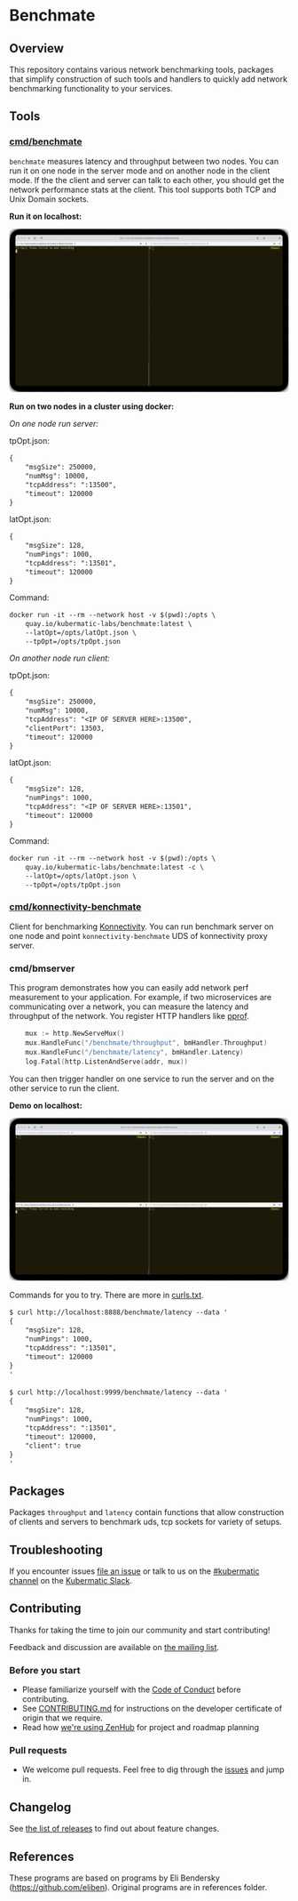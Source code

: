 # Benchmate

## Overview
This repository contains various network benchmarking tools, packages that simplify construction of such tools and
handlers to quickly add network benchmarking functionality to your services.

## Tools

### [cmd/benchmate](cmd/benchmate)
`benchmate` measures latency and throughput between two nodes. You can run it on one node in the server mode and on
another node in the client mode. If the the client and server can talk to each other, you should get the network
performance stats at the client. This tool supports both TCP and Unix Domain sockets.

**Run it on localhost:**

![./hacks/benchmate-localhost.gif](./hack/benchmate-localhost.gif) 

**Run on two nodes in a cluster using docker:**


_On one node run server:_

tpOpt.json:
```
{
    "msgSize": 250000,
    "numMsg": 10000,
    "tcpAddress": ":13500",
    "timeout": 120000
}
```

latOpt.json:
```
{
    "msgSize": 128,
    "numPings": 1000,
    "tcpAddress": ":13501",
    "timeout": 120000
}
```
Command:
```
docker run -it --rm --network host -v $(pwd):/opts \
    quay.io/kubermatic-labs/benchmate:latest \
    --latOpt=/opts/latOpt.json \
    --tpOpt=/opts/tpOpt.json
```

_On another node run client:_

tpOpt.json:
```
{
    "msgSize": 250000,
    "numMsg": 10000,
    "tcpAddress": "<IP OF SERVER HERE>:13500",
    "clientPort": 13503,
    "timeout": 120000
}
```

latOpt.json:
```
{
    "msgSize": 128,
    "numPings": 1000,
    "tcpAddress": "<IP OF SERVER HERE>:13501",
    "timeout": 120000
}
```
Command:
```
docker run -it --rm --network host -v $(pwd):/opts \
    quay.io/kubermatic-labs/benchmate:latest -c \
    --latOpt=/opts/latOpt.json \
    --tpOpt=/opts/tpOpt.json
```



### [cmd/konnectivity-benchmate](cmd/konnectivity-benchmate)
Client for benchmarking [Konnectivity](https://kubernetes.io/docs/tasks/extend-kubernetes/setup-konnectivity/). You can
run benchmark server on one node and point `konnectivity-benchmate` UDS of konnectivity proxy server.

### cmd/bmserver
This program demonstrates how you can easily add network perf measurement to your application. For example, if two
microservices are communicating over a network, you can measure the latency and throughput of the network. You register
HTTP handlers like [pprof](https://pkg.go.dev/net/http/pprof). 
```go
	mux := http.NewServeMux()
	mux.HandleFunc("/benchmate/throughput", bmHandler.Throughput)
	mux.HandleFunc("/benchmate/latency", bmHandler.Latency)
	log.Fatal(http.ListenAndServe(addr, mux))
```

You can then trigger handler on one service to run the
server and on the other service to run the client.

**Demo on localhost:**

![./hack/bmserver-localhost.gif](./hack/bmserver-localhost.gif)

Commands for you to try. There are more in [curls.txt](./hack/curls.txt).
```
$ curl http://localhost:8888/benchmate/latency --data '
{
    "msgSize": 128,
    "numPings": 1000,
    "tcpAddress": ":13501",
    "timeout": 120000
}
'

$ curl http://localhost:9999/benchmate/latency --data '
{
    "msgSize": 128,
    "numPings": 1000,
    "tcpAddress": ":13501",
    "timeout": 120000,
    "client": true
}
'
```

## Packages
Packages `throughput` and `latency` contain functions that allow construction of clients and servers to benchmark uds,
tcp sockets for variety of setups.

## Troubleshooting

If you encounter issues [file an issue][1] or talk to us on the [#kubermatic channel][12] on the [Kubermatic Slack][15].

## Contributing

Thanks for taking the time to join our community and start contributing!

Feedback and discussion are available on [the mailing list][11].

### Before you start

* Please familiarize yourself with the [Code of Conduct][4] before contributing.
* See [CONTRIBUTING.md][2] for instructions on the developer certificate of origin that we require.
* Read how [we're using ZenHub][13] for project and roadmap planning

### Pull requests

* We welcome pull requests. Feel free to dig through the [issues][1] and jump in.

## Changelog

See [the list of releases][3] to find out about feature changes.

## References

These programs are based on programs by Eli Bendersky (https://github.com/eliben). Original programs are in references
folder.


[1]: https://github.com/kubermatic/benchmate/issues

[2]: https://github.com/kubermatic/benchmate/blob/master/CONTRIBUTING.md

[3]: https://github.com/kubermatic/benchmate/releases

[4]: https://github.com/kubermatic/benchmate/blob/master/CODE_OF_CONDUCT.md

[11]: https://groups.google.com/forum/#!forum/kubermatic-dev

[12]: https://kubermatic.slack.com/messages/kubermatic

[13]: https://github.com/kubermatic/benchmate/blob/master/Zenhub.md

[15]: http://slack.kubermatic.io/


